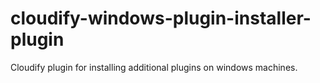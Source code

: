 cloudify-windows-plugin-installer-plugin
=========================================

Cloudify plugin for installing additional plugins on windows machines.

